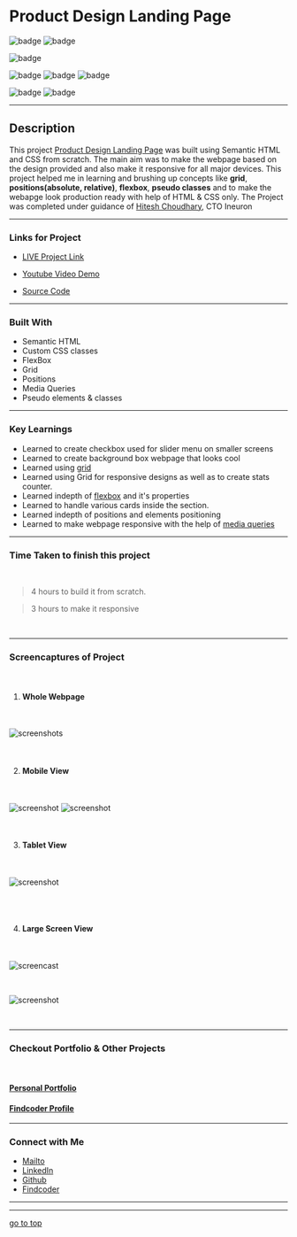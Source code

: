 # Product Design Landing Page


![badge](https://img.shields.io/badge/HTML%20-CSS-green)
![badge](https://img.shields.io/badge/Product%20Design%20-Landing%20Page-orange)

![badge](https://img.shields.io/badge/Fully%20Responsive-Webpage-yellow)

![badge](https://img.shields.io/badge/display:flex%20-display:%20grid-lightgreen)
![badge](https://img.shields.io/badge/pseudo%20elements%20-pseudo%20classes-lightgreen)
![badge](https://img.shields.io/badge/box--shadow%20-filter-lightgreen)

![badge](https://img.shields.io/badge/responsive--desgin%20-with%20@media--queries-lightblue)
![badge](https://img.shields.io/badge/Shubham%20Singh%20-grey)

***
## Description

This project [Product Design Landing Page]() was built using Semantic HTML and CSS from scratch. The main aim was to make the webpage based on the design provided and also make it responsive for all major devices. This project helped me in learning and brushing up concepts like **grid**, **positions(absolute, relative)**, **flexbox**, **pseudo classes** and to make the webapge look production ready with help of HTML & CSS only. The Project was completed under guidance of [Hitesh Choudhary](https://github.com/hiteshchoudhary), CTO Ineuron

***

### Links for Project

* [LIVE Project Link]()

* [Youtube Video Demo]()

* [Source Code]()

***
### Built With 

* Semantic HTML
* Custom CSS classes
* FlexBox
* Grid
* Positions
* Media Queries
* Pseudo elements & classes

***

### Key Learnings

* Learned to create checkbox used for slider menu on smaller screens
* Learned to create background box webpage that looks cool
* Learned using [grid](https://developer.mozilla.org/en-US/docs/Web/CSS/CSS_Grid_Layout)
* Learned using Grid for responsive designs as well as to create stats counter.
* Learned indepth of [flexbox](https://developer.mozilla.org/en-US/docs/Web/CSS/flex) and it's properties
* Learned to handle various cards inside the section.
* Learned indepth of positions and elements positioning
* Learned to make webpage responsive with the help of [media queries](https://developer.mozilla.org/en-US/docs/Web/CSS/Media_Queries/Using_media_queries)

***

### Time Taken to finish this project
<br>

>4 hours to build it from scratch.

>3 hours to make it responsive

<br>

***

### Screencaptures of Project

<br>

  1. #### Whole Webpage

  <br>

  ![screenshots](./captures/screenshot.png)

  <br>

  2. #### Mobile View

<br>

![screenshot](./captures/mobile%20(1).gif) 
![screenshot](./captures/mobileview3.png)

<br>

  3. #### Tablet View 

  <br>

  ![screenshot](./captures/tabview%20(1).png)

  <br>

  <br>

  4. #### Large Screen View 

  <br>

  ![screencast](./captures/macview.png)

  <br>
  
  ![screenshot](./captures/macview2.png)

  <br>

***

### Checkout Portfolio & Other Projects
<br>

#### [Personal Portfolio]()


#### [Findcoder Profile]()
***

### Connect with Me
* [Mailto](mailto:shubhambhoj3@gmail.com)
* [LinkedIn]()
* [Github]()
* [Findcoder]()
***
***
[go to top](#product-design-landing-page)